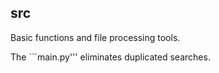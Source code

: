 ## src
Basic functions and file processing tools.


The ```main.py''' eliminates duplicated searches.